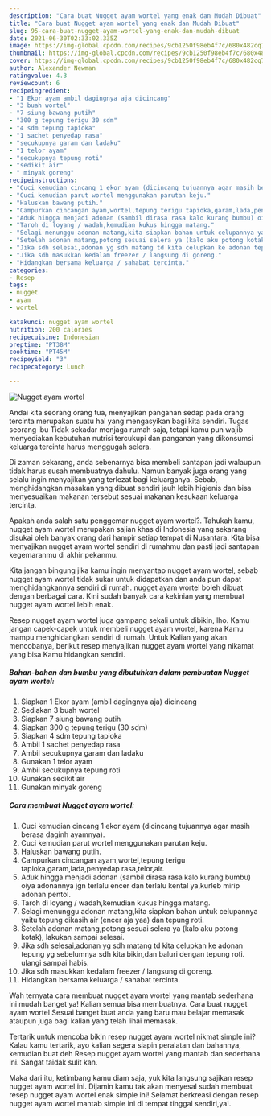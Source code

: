 ```yaml
---
description: "Cara buat Nugget ayam wortel yang enak dan Mudah Dibuat"
title: "Cara buat Nugget ayam wortel yang enak dan Mudah Dibuat"
slug: 95-cara-buat-nugget-ayam-wortel-yang-enak-dan-mudah-dibuat
date: 2021-06-30T02:33:02.335Z
image: https://img-global.cpcdn.com/recipes/9cb1250f98eb4f7c/680x482cq70/nugget-ayam-wortel-foto-resep-utama.jpg
thumbnail: https://img-global.cpcdn.com/recipes/9cb1250f98eb4f7c/680x482cq70/nugget-ayam-wortel-foto-resep-utama.jpg
cover: https://img-global.cpcdn.com/recipes/9cb1250f98eb4f7c/680x482cq70/nugget-ayam-wortel-foto-resep-utama.jpg
author: Alexander Newman
ratingvalue: 4.3
reviewcount: 6
recipeingredient:
- "1 Ekor ayam ambil dagingnya aja dicincang"
- "3 buah wortel"
- "7 siung bawang putih"
- "300 g tepung terigu 30 sdm"
- "4 sdm tepung tapioka"
- "1 sachet penyedap rasa"
- "secukupnya garam dan ladaku"
- "1 telor ayam"
- "secukupnya tepung roti"
- "sedikit air"
- " minyak goreng"
recipeinstructions:
- "Cuci kemudian cincang 1 ekor ayam (dicincang tujuannya agar masih berasa daginh ayamnya)."
- "Cuci kemudian parut wortel menggunakan parutan keju."
- "Haluskan bawang putih."
- "Campurkan cincangan ayam,wortel,tepung terigu tapioka,garam,lada,penyedap rasa,telor,air."
- "Aduk hingga menjadi adonan (sambil dirasa rasa kalo kurang bumbu) oiya adonannya jgn terlalu encer dan terlalu kental ya,kurleb mirip adonan pentol."
- "Taroh di loyang / wadah,kemudian kukus hingga matang."
- "Selagi menunggu adonan matang,kita siapkan bahan untuk celupannya yaitu tepung dikasih air (encer aja yaa) dan tepung roti."
- "Setelah adonan matang,potong sesuai selera ya (kalo aku potong kotak), lakukan sampai selesai."
- "Jika sdh selesai,adonan yg sdh matang td kita celupkan ke adonan tepung yg sebelumnya sdh kita bikin,dan baluri dengan tepung roti. ulangi sampai habis."
- "Jika sdh masukkan kedalam freezer / langsung di goreng."
- "Hidangkan bersama keluarga / sahabat tercinta."
categories:
- Resep
tags:
- nugget
- ayam
- wortel

katakunci: nugget ayam wortel 
nutrition: 200 calories
recipecuisine: Indonesian
preptime: "PT38M"
cooktime: "PT45M"
recipeyield: "3"
recipecategory: Lunch

---
```



![Nugget ayam wortel](https://img-global.cpcdn.com/recipes/9cb1250f98eb4f7c/680x482cq70/nugget-ayam-wortel-foto-resep-utama.jpg)

Andai kita seorang orang tua, menyajikan panganan sedap pada orang tercinta merupakan suatu hal yang mengasyikan bagi kita sendiri. Tugas seorang ibu Tidak sekadar menjaga rumah saja, tetapi kamu pun wajib menyediakan kebutuhan nutrisi tercukupi dan panganan yang dikonsumsi keluarga tercinta harus menggugah selera.

Di zaman  sekarang, anda sebenarnya bisa membeli santapan jadi walaupun tidak harus susah membuatnya dahulu. Namun banyak juga orang yang selalu ingin menyajikan yang terlezat bagi keluarganya. Sebab, menghidangkan masakan yang dibuat sendiri jauh lebih higienis dan bisa menyesuaikan makanan tersebut sesuai makanan kesukaan keluarga tercinta. 



Apakah anda salah satu penggemar nugget ayam wortel?. Tahukah kamu, nugget ayam wortel merupakan sajian khas di Indonesia yang sekarang disukai oleh banyak orang dari hampir setiap tempat di Nusantara. Kita bisa menyajikan nugget ayam wortel sendiri di rumahmu dan pasti jadi santapan kegemaranmu di akhir pekanmu.

Kita jangan bingung jika kamu ingin menyantap nugget ayam wortel, sebab nugget ayam wortel tidak sukar untuk didapatkan dan anda pun dapat menghidangkannya sendiri di rumah. nugget ayam wortel boleh dibuat dengan berbagai cara. Kini sudah banyak cara kekinian yang membuat nugget ayam wortel lebih enak.

Resep nugget ayam wortel juga gampang sekali untuk dibikin, lho. Kamu jangan capek-capek untuk membeli nugget ayam wortel, karena Kamu mampu menghidangkan sendiri di rumah. Untuk Kalian yang akan mencobanya, berikut resep menyajikan nugget ayam wortel yang nikamat yang bisa Kamu hidangkan sendiri.

<!--inarticleads1-->

##### Bahan-bahan dan bumbu yang dibutuhkan dalam pembuatan Nugget ayam wortel:

1. Siapkan 1 Ekor ayam (ambil dagingnya aja) dicincang
1. Sediakan 3 buah wortel
1. Siapkan 7 siung bawang putih
1. Siapkan 300 g tepung terigu (30 sdm)
1. Siapkan 4 sdm tepung tapioka
1. Ambil 1 sachet penyedap rasa
1. Ambil secukupnya garam dan ladaku
1. Gunakan 1 telor ayam
1. Ambil secukupnya tepung roti
1. Gunakan sedikit air
1. Gunakan  minyak goreng




<!--inarticleads2-->

##### Cara membuat Nugget ayam wortel:

1. Cuci kemudian cincang 1 ekor ayam (dicincang tujuannya agar masih berasa daginh ayamnya).
1. Cuci kemudian parut wortel menggunakan parutan keju.
1. Haluskan bawang putih.
1. Campurkan cincangan ayam,wortel,tepung terigu tapioka,garam,lada,penyedap rasa,telor,air.
1. Aduk hingga menjadi adonan (sambil dirasa rasa kalo kurang bumbu) oiya adonannya jgn terlalu encer dan terlalu kental ya,kurleb mirip adonan pentol.
1. Taroh di loyang / wadah,kemudian kukus hingga matang.
1. Selagi menunggu adonan matang,kita siapkan bahan untuk celupannya yaitu tepung dikasih air (encer aja yaa) dan tepung roti.
1. Setelah adonan matang,potong sesuai selera ya (kalo aku potong kotak), lakukan sampai selesai.
1. Jika sdh selesai,adonan yg sdh matang td kita celupkan ke adonan tepung yg sebelumnya sdh kita bikin,dan baluri dengan tepung roti. ulangi sampai habis.
1. Jika sdh masukkan kedalam freezer / langsung di goreng.
1. Hidangkan bersama keluarga / sahabat tercinta.




Wah ternyata cara membuat nugget ayam wortel yang mantab sederhana ini mudah banget ya! Kalian semua bisa membuatnya. Cara buat nugget ayam wortel Sesuai banget buat anda yang baru mau belajar memasak ataupun juga bagi kalian yang telah lihai memasak.

Tertarik untuk mencoba bikin resep nugget ayam wortel nikmat simple ini? Kalau kamu tertarik, ayo kalian segera siapin peralatan dan bahannya, kemudian buat deh Resep nugget ayam wortel yang mantab dan sederhana ini. Sangat taidak sulit kan. 

Maka dari itu, ketimbang kamu diam saja, yuk kita langsung sajikan resep nugget ayam wortel ini. Dijamin kamu tak akan menyesal sudah membuat resep nugget ayam wortel enak simple ini! Selamat berkreasi dengan resep nugget ayam wortel mantab simple ini di tempat tinggal sendiri,ya!.

